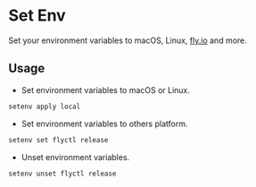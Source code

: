 # Set Env

Set your environment variables to macOS, Linux, [fly.io](https://fly.io) and more.

## Usage

- Set environment variables to macOS or Linux.

```sh
setenv apply local
```

- Set environment variables to others platform.

```sh
setenv set flyctl release
```

- Unset environment variables.
  
```sh
setenv unset flyctl release
```
